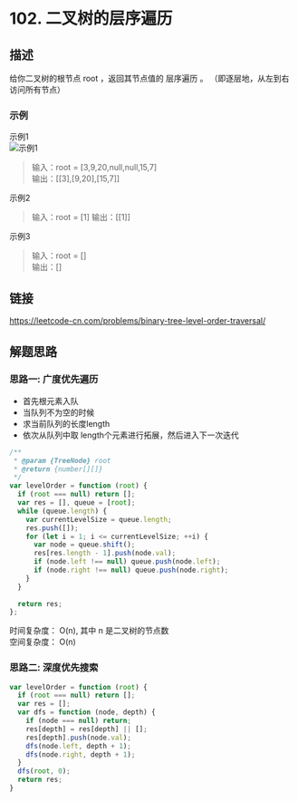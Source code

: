 # 102. 二叉树的层序遍历
## 描述
给你二叉树的根节点 root ，返回其节点值的 层序遍历 。 （即逐层地，从左到右访问所有节点）             

### 示例
示例1   
![示例1](https://img-blog.csdnimg.cn/img_convert/fd6ad6b9ec681705ea9c014e1922d026.png)
> 输入：root = [3,9,20,null,null,15,7]            
> 输出：[[3],[9,20],[15,7]]              

示例2      
> 输入：root = [1]
> 输出：[[1]]           

示例3   
> 输入：root = []   
> 输出：[]     
 
## 链接
https://leetcode-cn.com/problems/binary-tree-level-order-traversal/                  

## 解题思路   
### 思路一: 广度优先遍历             
- 首先根元素入队
- 当队列不为空的时候
- 求当前队列的长度length
- 依次从队列中取 length个元素进行拓展，然后进入下一次迭代
```javascript
/**
 * @param {TreeNode} root
 * @return {number[][]}
 */
var levelOrder = function (root) {
  if (root === null) return [];
  var res = [], queue = [root];
  while (queue.length) {
    var currentLevelSize = queue.length;
    res.push([]);
    for (let i = 1; i <= currentLevelSize; ++i) {
      var node = queue.shift();
      res[res.length - 1].push(node.val);
      if (node.left !== null) queue.push(node.left);
      if (node.right !== null) queue.push(node.right);
    }
  }
 
  return res;
};
```
时间复杂度： O(n), 其中 n 是二叉树的节点数     
空间复杂度： O(n)    

### 思路二: 深度优先搜索  
```javascript
var levelOrder = function (root) {
  if (root === null) return [];
  var res = [];
  var dfs = function (node, depth) {
    if (node === null) return;
    res[depth] = res[depth] || [];
    res[depth].push(node.val);
    dfs(node.left, depth + 1);
    dfs(node.right, depth + 1);
  }
  dfs(root, 0);
  return res;
}
```